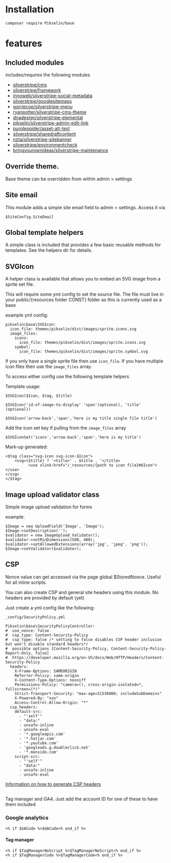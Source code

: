 # Installation

    composer require Pikselin/base

# features

## Included modules
includes/requires the following modules

- [silverstripe/cms](https://github.com/silverstripe/silverstripe-cms)
- [silverstripe/framework](https://github.com/silverstripe/silverstripe-framework)
- [innoweb/silverstripe-social-metadata](https://github.com/xini/silverstripe-social-metadata)
- [silverstripe/googlesitemaps](https://github.com/wilr/silverstripe-googlesitemaps)
- [gorriecoe/silverstripe-menu](https://github.com/gorriecoe/silverstripe-menu)
- [ryanpotter/silverstripe-cms-theme](https://github.com/Rhym/silverstripe-cms-theme)
- [dnadesign/silverstripe-elemental](https://github.com/silverstripe/silverstripe-elemental)
- [pikselin/silverstripe-admin-edit-link](https://github.com/Pikselin/silverstripe-admin-edit-link)
- [purplespider/asset-alt-text](https://github.com/purplespider/silverstripe-asset-alt-text)
- [silverstripe/sharedraftcontent](https://github.com/silverstripe/silverstripe-sharedraftcontent)
- [nzta/silverstripe-sitebanner](https://github.com/silverstripe/silverstripe-sitebanner)
- [silverstripe/environmentcheck](https://github.com/silverstripe/silverstripe-environmentcheck)
- [bringyourownideas/silverstripe-maintenance](https://github.com/bringyourownideas/silverstripe-maintenance/blob/master/docs/en/userguide/index.md)



## Override theme. 
Base theme can be overridden from within admin > settings

## Site email
This module adds a simple site email field to admin > settings. Access it via

    $SiteConfig.SiteEmail

## Global template helpers
A simple class is included that provides a few basic reusable methods for templates. See the helpers dir for details.

## SVGIcon
A helper class is available that allows you to embed an SVG image from a sprite set file.

This will require some yml config to set the source file. The file must live in your public/{resources folder CONST} folder as this is currently used as a base

example yml config:

    pikselin\base\SVGIcon:
      icon_file: themes/pikselin/dist/images/sprite.icons.svg
      image_files:
        icons:
          icon_file: themes/pikselin/dist/images/sprite.icons.svg
        symbol:
          icon_file: themes/pikselin/dist/images/sprite.symbol.svg

If you only have a single sprite file then use `icon_file`. If you have multiple icon files then use the `image_files` array. 

To access either config use the following template helpers

Template usage:

    $SVGIcon($Icon, $tag, $title)

    $SVGIcon('id-of-image-to-display' 'span'(optional), 'title' (optional))

    $SVGIcon('arrow-back','span','here is my title single file title')

Add the icon set key if pulling from the `image_files` array

    $SVGIconSet('icons','arrow-back','span','here is my title')
            
Mark-up generated:

    <$tag class="svg-icon svg-icon-$Icon">
        <svg>($title) ? '<title>' . $title . '</title>
              <use xlink:href="/_resources/{path to icon file}#$Icon"></use>
	</svg>
    </$tag>

## Image upload validator class
Simple image upload validation for forms

example:

    $Image = new UploadField('Image', 'Image');
    $Image->setDescription('');
    $validator = new ImageUpload_Validator();
    $validator->setMinDimensions(500, 400);
    $validator->setAllowedExtensions(array('jpg', 'jpeg', 'png'));
    $Image->setValidator($validator);

## CSP
Nonce value can get accessed via the page global $StoredNonce. Useful for all inline scripts.

You can also create CSP and general site headers using this module. No headers are provided by default (yet)

Just create a yml config like the following:

    _config/SecurityPolicy.yml

    Pikselin\base\SecurityPolicyController:
    #  use_nonce: false
    #  csp_type: Content-Security-Policy
    #  csp_type: false /* setting to false disables CSP header inclusion but won't disable standard headers*/
    #  possible options [Content-Security-Policy, Content-Security-Policy-Report-Only, false]
    #  https://developer.mozilla.org/en-US/docs/Web/HTTP/Headers/Content-Security-Policy
      headers:
        X-Frame-Options: SAMEORIGIN
        Referrer-Policy: same-origin
        X-Content-Type-Options: nosniff
        Permissions-Policy: "camera=(), cross-origin-isolated=*, fullscreen=(*)"
        Strict-Transport-Security: "max-age=31536000; includeSubDomains"
        X-Powered-By: "xxx"
        Access-Control-Allow-Origin: "*"
      csp_headers:
        default-src:
          - "'self'"
          - "data:"
          - unsafe-inline
          - unsafe-eval      
          - '*.googleapis.com'
          - '*.hotjar.com'
          - '*.youtube.com'
          - 'googleads.g.doubleclick.net'
          - '*.monsido.com'
        script-src:
          - "'self'"
          - "data:"
          - unsafe-inline
          - unsafe-eval    


[Information on how to generate CSP headers](https://report-uri.com/home/generate)

##
Tag manager and GA4. Just add the account ID for one of these to have them included

### Google analytics

    <% if $GACode %>$GACode<% end_if %>

#### Tag manager

    <% if $TagManagerNoScript %>$TagManagerNoScript<% end_if %>
    <% if $TagManagerCode %>$TagManagerCode<% end_if %>
